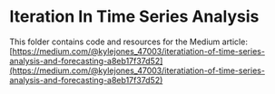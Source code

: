 # Iteration In Time Series Analysis

This folder contains code and resources for the Medium article:
[https://medium.com/@kylejones_47003/iteratiation-of-time-series-analysis-and-forecasting-a8eb17f37d52](https://medium.com/@kylejones_47003/iteratiation-of-time-series-analysis-and-forecasting-a8eb17f37d52)
